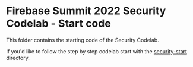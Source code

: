 # Firebase Summit 2022 Security Codelab - Start code

This folder contains the starting code of the Security Codelab.

If you'd like to follow the step by step codelab start with the [security-start](../security-start) directory.
